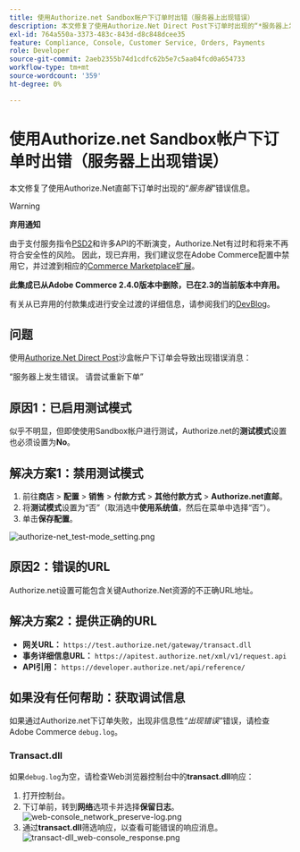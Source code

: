 ```yaml
---
title: 使用Authorize.net Sandbox帐户下订单时出错（服务器上出现错误）
description: 本文修复了使用Authorize.Net Direct Post下订单时出现的“*服务器上发生错误*”错误消息。
exl-id: 764a550a-3373-483c-843d-d8c848dcee35
feature: Compliance, Console, Customer Service, Orders, Payments
role: Developer
source-git-commit: 2aeb2355b74d1cdfc62b5e7c5aa04fcd0a654733
workflow-type: tm+mt
source-wordcount: '359'
ht-degree: 0%

---
```


# 使用Authorize.net Sandbox帐户下订单时出错（服务器上出现错误）

本文修复了使用Authorize.Net直邮下订单时出现的“*服务器*”错误信息。

>[!WARNING]
>
>**弃用通知**
>
>由于支付服务指令[PSD2](https://experienceleague.adobe.com/en/docs/commerce-admin/start/compliance/payments/compliance-payment-services-directive)和许多API的不断演变，Authorize.Net有过时和将来不再符合安全性的风险。 因此，现已弃用，我们建议您在Adobe Commerce配置中禁用它，并过渡到相应的[Commerce Marketplace扩展](https://marketplace.magento.com/extensions.html)。
>
>**此集成已从Adobe Commerce 2.4.0版本中删除，已在2.3的当前版本中弃用。**
>
>有关从已弃用的付款集成进行安全过渡的详细信息，请参阅我们的[DevBlog](https://community.magento.com/t5/Magento-DevBlog/Deprecation-of-Magento-core-payment-integrations/ba-p/426445)。

## 问题

使用[Authorize.Net Direct Post](https://experienceleague.adobe.com/en/docs/commerce-knowledge-base/kb/troubleshooting/payments/error-placing-order-with-authorize-net-sandbox-account-an-error-occurred-on-the-server)沙盒帐户下订单会导致出现错误消息：

>>
“服务器上发生错误。 请尝试重新下单”

## 原因1：已启用测试模式

似乎不明显，但即使使用Sandbox帐户进行测试，Authorize.net的&#x200B;**测试模式**&#x200B;设置也必须设置为&#x200B;**No**。

## 解决方案1：禁用测试模式

1. 前往&#x200B;**商店** > **配置** > **销售** > **付款方式** > **其他付款方式** > **Authorize.net直邮**。
1. 将&#x200B;**测试模式**&#x200B;设置为“否”（取消选中&#x200B;**使用系统值**，然后在菜单中选择“否”）。
1. 单击&#x200B;**保存配置**。

![authorize-net_test-mode_setting.png](/help/troubleshooting/miscellaneous/assets/authorize-net_test-mode_setting.png)

## 原因2：错误的URL

Authorize.net设置可能包含关键Authorize.Net资源的不正确URL地址。

## 解决方案2：提供正确的URL

* **网关URL：**   `https://test.authorize.net/gateway/transact.dll`
* **事务详细信息URL：**   `https://apitest.authorize.net/xml/v1/request.api`
* **API引用：**   `https://developer.authorize.net/api/reference/`

## 如果没有任何帮助：获取调试信息

如果通过Authorize.net下订单失败，出现非信息性&#x200B;*“出现错误”*&#x200B;错误，请检查Adobe Commerce `debug.log`。

### Transact.dll

如果`debug.log`为空，请检查Web浏览器控制台中的&#x200B;**transact.dll**&#x200B;响应：

1. 打开控制台。
1. 下订单前，转到&#x200B;**网络**&#x200B;选项卡并选择&#x200B;**保留日志**。    ![web-console_network_preserve-log.png](assets/web-console_network_preserve-log.png)
1. 通过&#x200B;**transact.dll**&#x200B;筛选响应，以查看可能错误的响应消息。    ![transact-dll_web-console_response.png](assets/transact-dll_web-console_response.png)
